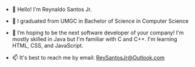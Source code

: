 - 👋 Hello! I'm Reynaldo Santos Jr.
- 🌱 I graduated from UMGC in Bachelor of Science in Computer Science
- 💞️ I’m hoping to be the next software developer of your company!
  I'm mostly skilled in Java but I'm familiar with C and C++.
  I'm learning HTML, CSS, and JavaScript.

- 📫 It's best to reach me by email: ReySantosJr@Outlook.com

<!---
Here are my programming projects
--->
